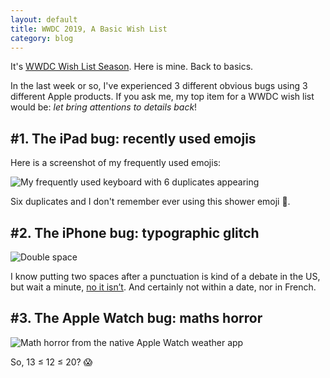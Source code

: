 ```yaml
---
layout: default
title: WWDC 2019, A Basic Wish List
category: blog
---
```


It's [WWDC Wish List Season][another-wishlist]. Here is mine. Back to basics.

In the last week or so, I've experienced 3 different obvious bugs using 3
different Apple products. If you ask me, my top item for a WWDC wish list would
be: _let bring attentions to details back_!

## #1. The iPad bug: recently used emojis

Here is a screenshot of my frequently used emojis:

![My frequently used keyboard with 6 duplicates appearing](../../assets/images/duplicates.gif)

Six duplicates and I don't remember ever using this shower emoji 🚿.

## #2. The iPhone bug: typographic glitch

![Double space](../../assets/images/double-space.gif)

I know putting two spaces after a punctuation is kind of a debate in the US, but
wait a minute, [no it isn’t][one-space]. And certainly not within a date, nor in
French.

## #3. The Apple Watch bug: maths horror

![Math horror from the native Apple Watch weather app](../../assets/images/bug-weather-apple-watch.png)

So, 13 ≤ 12 ≤ 20? 😱

[another-wishlist]:
  https://www.macstories.net/stories/wwdc-a-wish-list-2019-edition/
[one-space]: https://practicaltypography.com/one-space-between-sentences.html
